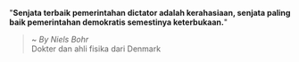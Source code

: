 "**Senjata terbaik pemerintahan dictator adalah kerahasiaan, senjata paling baik pemerintahan demokratis semestinya keterbukaan.**"

> ~ _By Niels Bohr_  
Dokter dan ahli fisika dari Denmark
